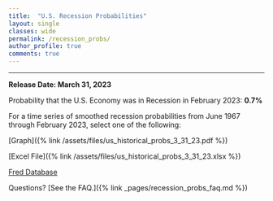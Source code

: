 ```yaml
---
title:  "U.S. Recession Probabilities"
layout: single
classes: wide
permalink: /recession_probs/
author_profile: true
comments: true
---
```


<HR>

<b>Release Date: March 31, 2023</b>

Probability that the U.S. Economy was in Recession in February 2023: **0.7%**


For a time series of smoothed recession probabilities from June 1967 through February 2023, select one of the following: 

[Graph]({% link /assets/files/us_historical_probs_3_31_23.pdf %})

[Excel File]({% link /assets/files/us_historical_probs_3_31_23.xlsx %})

[Fred Database](https://fred.stlouisfed.org/series/RECPROUSM156N)

Questions? [See the FAQ.]({% link _pages/recession_probs_faq.md %})